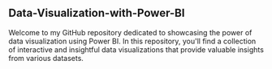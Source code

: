 ## Data-Visualization-with-Power-BI

Welcome to my GitHub repository dedicated to showcasing the power of data visualization using Power BI. In this repository, you'll find a collection of interactive and insightful data visualizations that provide valuable insights from various datasets.
